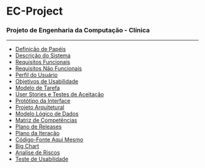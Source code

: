 <h1>EC-Project</h1>
<h3>Projeto de Engenharia da Computação - Clínica</h3>
<hr>
<ul>
  <li><a href="https://docs.google.com/document/d/1OT3Bnj4pqH_qh2i59x1jAgVmpE3IT_cQGXPYRQVbo5U/edit">Definição de Papéis</a></li>
  <li><a href="">Descrição do Sistema</a></li>
  <li><a href="https://docs.google.com/document/d/1C9LCXwGyiuckhepwHe1_EewcHcIkj1sikBYPmMR63-0/edit?usp=sharing">Requisitos Funcionais</a></li>
  <li><a href="https://docs.google.com/document/d/1kqsTfyCfEJ5TkfWhFkhnw0n7VagaWAin0W_QYyh3APE/edit?usp=sharing">Requisitos Não Funcionais</a></li>
  <li><a href="">Perfil do Usuário</a></li>
  <li><a href="">Objetivos de Usabilidade</a></li>
  <li><a href="">Modelo de Tarefa</a></li>
  <li><a href="">User Stories e Testes de Aceitação</a></li>
  <li><a href="">Protótipo da Interface</a></li>
  <li><a href="">Projeto Arquitetural</a></li>
  <li><a href="">Modelo Lógico de Dados</a></li>
  <li><a href="">Matriz de Competências</a></li>
  <li><a href="">Plano de Releases</a></li>
  <li><a href="">Plano da Iteração</a></li>
  <li><a href="https://github.com/JonathasNJohnny/EC-Project">Código-Fonte Aqui Mesmo</a></li>
  <li><a href="">Big Chart</a></li>
  <li><a href="">Analise de Riscos</a></li>
  <li><a href="">Teste de Usabilidade</a></li>
</ul>



